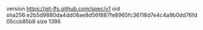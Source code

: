 version https://git-lfs.github.com/spec/v1
oid sha256:e2b5d9880da4dd08ae8d56f887fe8965fc36118d7e4c4a9b0dd76fd05ccb85b8
size 1386
